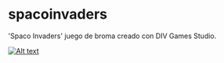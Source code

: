 # spacoinvaders
'Spaco Invaders' juego de broma creado con DIV Games Studio.

 [![Alt text](https://img.youtube.com/vi/EJiHPsMjJHw/0.jpg)](https://www.youtube.com/watch?v=EJiHPsMjJHw)
